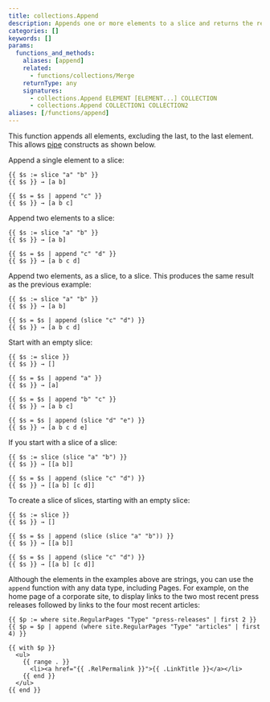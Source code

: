 ```yaml
---
title: collections.Append
description: Appends one or more elements to a slice and returns the resulting slice.
categories: []
keywords: []
params:
  functions_and_methods:
    aliases: [append]
    related:
      - functions/collections/Merge
    returnType: any
    signatures:
      - collections.Append ELEMENT [ELEMENT...] COLLECTION
      - collections.Append COLLECTION1 COLLECTION2
aliases: [/functions/append]
---
```


This function appends all elements, excluding the last, to the last element. This allows [pipe](g) constructs as shown below.

Append a single element to a slice:

```go-html-template
{{ $s := slice "a" "b" }}
{{ $s }} → [a b]

{{ $s = $s | append "c" }}
{{ $s }} → [a b c]
```

Append two elements to a slice:

```go-html-template
{{ $s := slice "a" "b" }}
{{ $s }} → [a b]

{{ $s = $s | append "c" "d" }}
{{ $s }} → [a b c d]
```

Append two elements, as a slice, to a slice. This produces the same result as the previous example:

```go-html-template
{{ $s := slice "a" "b" }}
{{ $s }} → [a b]

{{ $s = $s | append (slice "c" "d") }}
{{ $s }} → [a b c d]
```

Start with an empty slice:

```go-html-template
{{ $s := slice }}
{{ $s }} → []

{{ $s = $s | append "a" }}
{{ $s }} → [a]

{{ $s = $s | append "b" "c" }}
{{ $s }} → [a b c]

{{ $s = $s | append (slice "d" "e") }}
{{ $s }} → [a b c d e]
```

If you start with a slice of a slice:

```go-html-template
{{ $s := slice (slice "a" "b") }}
{{ $s }} → [[a b]]

{{ $s = $s | append (slice "c" "d") }}
{{ $s }} → [[a b] [c d]]
```

To create a slice of slices, starting with an empty slice:

```go-html-template
{{ $s := slice }}
{{ $s }} → []

{{ $s = $s | append (slice (slice "a" "b")) }}
{{ $s }} → [[a b]]

{{ $s = $s | append (slice "c" "d") }}
{{ $s }} → [[a b] [c d]]
```

Although the elements in the examples above are strings, you can use the `append` function with any data type, including Pages. For example, on the home page of a corporate site, to display links to the two most recent press releases followed by links to the four most recent articles:

```go-html-template
{{ $p := where site.RegularPages "Type" "press-releases" | first 2 }}
{{ $p = $p | append (where site.RegularPages "Type" "articles" | first 4) }}

{{ with $p }}
  <ul>
    {{ range . }}
      <li><a href="{{ .RelPermalink }}">{{ .LinkTitle }}</a></li>
    {{ end }}
  </ul>
{{ end }}
```
